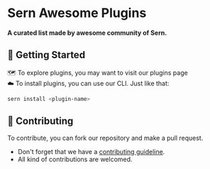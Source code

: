 # Sern Awesome Plugins

**A curated list made by awesome community of Sern.**

## 💫 Getting Started

🗺️ To explore plugins, you may want to visit our plugins page <br>
☁️ To install plugins, you can use our CLI. Just like that:

```sh
sern install <plugin-name>
```

## 💖 Contributing

To contribute, you can fork our repository and make a pull request.

* Don't forget that we have a [contributing guideline](https://github.com/sern-handler/handler/blob/main/.github/CONTRIBUTING.md).
* All kind of contributions are welcomed.
